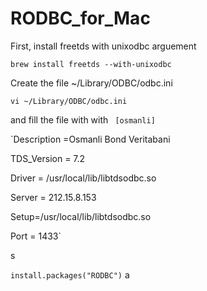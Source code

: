 # RODBC_for_Mac

First, install freetds with unixodbc arguement

`brew install freetds --with-unixodbc`

Create the file ~/Library/ODBC/odbc.ini 

`vi ~/Library/ODBC/odbc.ini`

and fill the file with with 
` [osmanli]`

`Description =Osmanli Bond Veritabani

TDS_Version = 7.2

Driver = /usr/local/lib/libtdsodbc.so

Server = 212.15.8.153

Setup=/usr/local/lib/libtdsodbc.so

Port = 1433`

s

`install.packages("RODBC")`
a
